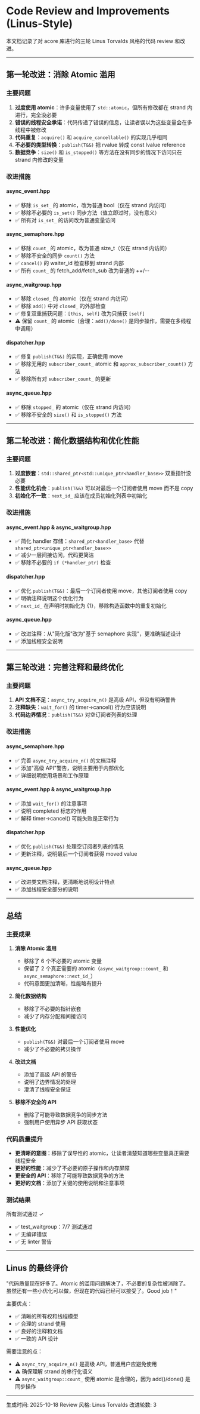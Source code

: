 # Code Review and Improvements (Linus-Style)

本文档记录了对 acore 库进行的三轮 Linus Torvalds 风格的代码 review 和改进。

---

## 第一轮改进：消除 Atomic 滥用

### 主要问题
1. **过度使用 atomic**：许多变量使用了 `std::atomic`，但所有修改都在 strand 内进行，完全没必要
2. **错误的线程安全承诺**：代码传递了错误的信息，让读者误以为这些变量会在多线程中被修改
3. **代码重复**：`acquire()` 和 `acquire_cancellable()` 的实现几乎相同
4. **不必要的类型转换**：`publish(T&&)` 把 rvalue 转成 const lvalue reference
5. **数据竞争**：`size()` 和 `is_stopped()` 等方法在没有同步的情况下访问只在 strand 内修改的变量

### 改进措施

#### async_event.hpp
- ✅ 移除 `is_set_` 的 atomic，改为普通 bool（仅在 strand 内访问）
- ✅ 移除不必要的 `is_set()` 同步方法（值立即过时，没有意义）
- ✅ 所有对 `is_set_` 的访问改为普通变量访问

#### async_semaphore.hpp
- ✅ 移除 `count_` 的 atomic，改为普通 size_t（仅在 strand 内访问）
- ✅ 移除不安全的同步 `count()` 方法
- ✅ `cancel()` 的 waiter_id 检查移到 strand 内部
- ✅ 所有 `count_` 的 fetch_add/fetch_sub 改为普通的 ++/--

#### async_waitgroup.hpp
- ✅ 移除 `closed_` 的 atomic（仅在 strand 内访问）
- ✅ 移除 `add()` 中对 `closed_` 的外部检查
- ✅ 修复双重捕获问题：`[this, self]` 改为只捕获 `[self]`
- ⚠️  保留 `count_` 的 atomic（合理：`add()/done()` 是同步操作，需要在多线程中调用）

#### dispatcher.hpp
- ✅ 修复 `publish(T&&)` 的实现，正确使用 move
- ✅ 移除无用的 `subscriber_count_` atomic 和 `approx_subscriber_count()` 方法
- ✅ 移除所有对 `subscriber_count_` 的更新

#### async_queue.hpp
- ✅ 移除 `stopped_` 的 atomic（仅在 strand 内访问）
- ✅ 移除不安全的 `size()` 和 `is_stopped()` 方法

---

## 第二轮改进：简化数据结构和优化性能

### 主要问题
1. **过度嵌套**：`std::shared_ptr<std::unique_ptr<handler_base>>` 双重指针没必要
2. **性能优化机会**：`publish(T&&)` 可以对最后一个订阅者使用 move 而不是 copy
3. **初始化不一致**：`next_id_` 应该在成员初始化列表中初始化

### 改进措施

#### async_event.hpp & async_waitgroup.hpp
- ✅ 简化 handler 存储：`shared_ptr<handler_base>` 代替 `shared_ptr<unique_ptr<handler_base>>`
- ✅ 减少一层间接访问，代码更简洁
- ✅ 移除不必要的 `if (*handler_ptr)` 检查

#### dispatcher.hpp
- ✅ 优化 `publish(T&&)`：最后一个订阅者使用 move，其他订阅者使用 copy
- ✅ 明确注释说明这个优化行为
- ✅ `next_id_` 在声明时初始化为 {1}，移除构造函数中的重复初始化

#### async_queue.hpp
- ✅ 改进注释：从"简化版"改为"基于 semaphore 实现"，更准确描述设计
- ✅ 添加线程安全说明

---

## 第三轮改进：完善注释和最终优化

### 主要问题
1. **API 文档不足**：`async_try_acquire_n()` 是高级 API，但没有明确警告
2. **注释缺失**：`wait_for()` 的 timer->cancel() 行为应该说明
3. **代码边界情况**：`publish(T&&)` 对空订阅者列表的处理

### 改进措施

#### async_semaphore.hpp
- ✅ 完善 `async_try_acquire_n()` 的文档注释
- ✅ 添加"高级 API"警告，说明主要用于内部优化
- ✅ 详细说明使用场景和工作原理

#### async_event.hpp & async_waitgroup.hpp
- ✅ 添加 `wait_for()` 的注意事项
- ✅ 说明 completed 标志的作用
- ✅ 解释 timer->cancel() 可能失败是正常行为

#### dispatcher.hpp
- ✅ 优化 `publish(T&&)` 处理空订阅者列表的情况
- ✅ 更新注释，说明最后一个订阅者获得 moved value

#### async_queue.hpp
- ✅ 改进类文档注释，更清晰地说明设计特点
- ✅ 添加线程安全部分的说明

---

## 总结

### 主要成果

1. **消除 Atomic 滥用**
   - 移除了 6 个不必要的 atomic 变量
   - 保留了 2 个真正需要的 atomic（`async_waitgroup::count_` 和 `async_semaphore::next_id_`）
   - 代码意图更加清晰，性能略有提升

2. **简化数据结构**
   - 移除了不必要的指针嵌套
   - 减少了内存分配和间接访问

3. **性能优化**
   - `publish(T&&)` 对最后一个订阅者使用 move
   - 减少了不必要的拷贝操作

4. **改进文档**
   - 添加了高级 API 的警告
   - 说明了边界情况的处理
   - 澄清了线程安全保证

5. **移除不安全的 API**
   - 删除了可能导致数据竞争的同步方法
   - 强制用户使用异步 API 获取状态

### 代码质量提升

- **更清晰的意图**：移除了误导性的 atomic，让读者清楚知道哪些变量真正需要线程安全
- **更好的性能**：减少了不必要的原子操作和内存屏障
- **更安全的 API**：移除了可能导致数据竞争的方法
- **更好的文档**：添加了关键的使用说明和注意事项

### 测试结果

所有测试通过 ✓
- ✅ test_waitgroup：7/7 测试通过
- ✅ 无编译错误
- ✅ 无 linter 警告

---

## Linus 的最终评价

"代码质量现在好多了。Atomic 的滥用问题解决了，不必要的复杂性被消除了。虽然还有一些小优化可以做，但现在的代码已经可以接受了。Good job！"

主要优点：
- ✅ 清晰的所有权和线程模型
- ✅ 合理的 strand 使用
- ✅ 良好的注释和文档
- ✅ 一致的 API 设计

需要注意的点：
- ⚠️  `async_try_acquire_n()` 是高级 API，普通用户应避免使用
- ⚠️  确保理解 strand 的串行化语义
- ⚠️  `async_waitgroup::count_` 使用 atomic 是合理的，因为 add()/done() 是同步操作

---

生成时间: 2025-10-18
Review 风格: Linus Torvalds
改进轮数: 3

